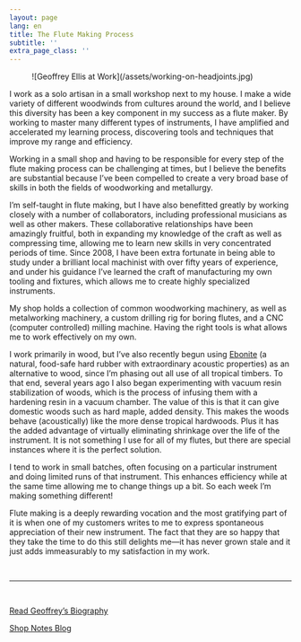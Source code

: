 ```yaml
---
layout: page
lang: en
title: The Flute Making Process
subtitle: ''
extra_page_class: ''
---
```


<figure class="post-image" markdown="1">
![Geoffrey Ellis at Work](/assets/working-on-headjoints.jpg)
</figure>

I work as a solo artisan in a small workshop next to my house.  I make a wide variety of different woodwinds from cultures around the world, and I believe this diversity has been a key component in my success as a flute maker.  By working to master many different types of instruments, I have amplified and accelerated my learning process, discovering tools and techniques that improve my range and efficiency.

Working in a small shop and having to be responsible for every step of the flute making process can be challenging at times, but I believe the benefits are substantial because I’ve been compelled to create a very broad base of skills in both the fields of woodworking and metallurgy.

I’m self-taught in flute making, but I have also benefitted greatly by working closely with a number of collaborators, including professional musicians as well as other makers. These collaborative relationships have been amazingly fruitful, both in expanding my knowledge of the craft as well as compressing time, allowing me to learn new skills in very concentrated periods of time.  Since 2008, I have been extra fortunate in being able to study under a brilliant local machinist with over fifty years of experience, and under his guidance I’ve learned the craft of manufacturing my own tooling and fixtures, which allows me to create highly specialized instruments.

My shop holds a collection of common woodworking machinery, as well as metalworking machinery, a custom drilling rig for boring flutes, and a CNC (computer controlled) milling machine.  Having the right tools is what allows me to work effectively on my own.

I work primarily in wood, but I’ve also recently begun using [Ebonite](http://www.ellisflutes.com/blog/what-is-ebonite) (a natural, food-safe hard rubber with extraordinary acoustic properties) as an alternative to wood, since I’m phasing out all use of all tropical timbers.  To that end, several years ago I also began experimenting with vacuum resin stabilization of woods, which is the process of infusing them with a hardening resin in a vacuum chamber.  The value of this is that it can give domestic woods such as hard maple, added density.  This makes the woods behave (acoustically) like the more dense tropical hardwoods.  Plus it has the added advantage of virtually eliminating shrinkage over the life of the instrument.  It is not something I use for all of my flutes, but there are special instances where it is the perfect solution.

I tend to work in small batches, often focusing on a particular instrument and doing limited runs of that instrument.  This enhances efficiency while at the same time allowing me to change things up a bit.  So each week I’m making something different!

Flute making is a deeply rewarding vocation and the most gratifying part of it is when one of my customers writes to me to express spontaneous appreciation of their new instrument.  The fact that they are so happy that they take the time to do this still delights me—it has never grown stale and it just adds immeasurably to my satisfaction in my work.

<div style="padding: 1rem 0">
  <hr />
</div>

<p class="text-center"><a href="/about" class="button large hollow">Read Geoffrey’s Biography</a></p>

<p class="text-center"><a href="/blog" class="button large hollow">Shop Notes Blog</a></p>
